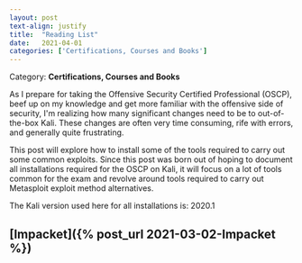 ```yaml
---
layout: post
text-align: justify
title:  "Reading List"
date:   2021-04-01
categories: ['Certifications, Courses and Books']
---
```

Category: **Certifications, Courses and Books**

As I prepare for taking the Offensive Security Certified Professional (OSCP), beef up on my knowledge and get more familiar with the offensive side of security, I'm realizing how many significant changes need to be to out-of-the-box Kali. These changes are often very time consuming, rife with errors, and generally quite frustrating. 

This post will explore how to install some of the tools required to carry out some common exploits. Since this post was born out of hoping to document all installations required for the OSCP on Kali, it will focus on a lot of tools common for the exam and revolve around tools required to carry out Metasploit exploit method alternatives.  

The Kali version used here for all installations is: 2020.1

## [Impacket]({% post_url 2021-03-02-Impacket %})

